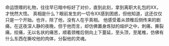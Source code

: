 命运馈赠的礼物，往往早已暗中标好了对价，直到此刻，拿到离职大礼包的XX，才恍然大悟。
真相是什么？眼前发生的一切令XX感到困惑，但他知道，这还仅仅只是一个开始。也许，除了他，没有人在乎真相。
他感受着从颈椎后侧传来的剧痛，在这夜深人静的夜晚，但于他而言，却仿佛置身炼狱的熔炉之中，刺痛，撕裂痛，绞痛，无以名状的痛苦，顺着颈椎后侧向上下蔓延，至头顶，至尾椎，仿佛有什么东西在撕咬他的肉体，分裂他的灵魂。
